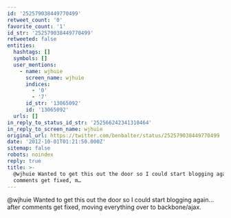 ```yaml
---
id: '252579038449770499'
retweet_count: '0'
favorite_count: '1'
id_str: '252579038449770499'
retweeted: false
entities:
  hashtags: []
  symbols: []
  user_mentions:
    - name: wjhuie
      screen_name: wjhuie
      indices:
        - '0'
        - '7'
      id_str: '13065092'
      id: '13065092'
  urls: []
in_reply_to_status_id_str: '252566242341310464'
in_reply_to_screen_name: wjhuie
original_url: https://twitter.com/benbalter/status/252579038449770499
date: '2012-10-01T01:21:50.000Z'
sitemap: false
robots: noindex
reply: true
title: >-
  @wjhuie Wanted to get this out the door so I could start blogging again… after
  comments get fixed, m…
---
```


@wjhuie Wanted to get this out the door so I could start blogging again… after comments get fixed, moving everything over to backbone/ajax.